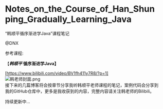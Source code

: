 # Notes_on_the_Course_of_Han_Shunping_Gradually_Learning_Java
“韩顺平循序渐进学Java”课程笔记

@DNX

参考课程:

【***韩顺平* 循序渐进学Java】**

[https://www.bilibili.com/video/BV1fh411y7R8/?p=1]  
![韩老师封面.png](https://github.com/dnx00/Notes_on_the_Course_of_Han_Shunping_Gradually_Learning_Java/blob/main/Chapter01_%E5%86%85%E5%AE%B9%E4%BB%8B%E7%BB%8D/%E9%9F%A9%E8%80%81%E5%B8%88%E5%B0%81%E9%9D%A2.png)  
接下来的几篇博客将会按章节分享我听韩顺平老师课程的笔记，案例代码会分享到我的GitHub仓库中，更多是我收获到的内容，完整内容请关注韩老师的Bilibili。

持续更新中…
